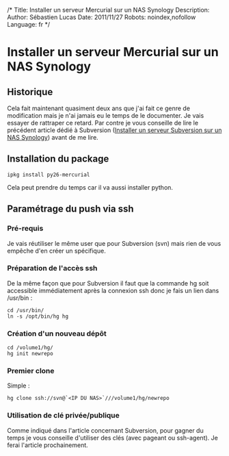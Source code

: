 /*
Title: Installer un serveur Mercurial sur un NAS Synology
Description: 
Author: Sébastien Lucas
Date: 2011/11/27
Robots: noindex,nofollow
Language: fr
*/
# Installer un serveur Mercurial sur un NAS Synology

## Historique
Cela fait maintenant quasiment deux ans que j'ai fait ce genre de modification mais je n'ai jamais eu le temps de le documenter. Je vais essayer de rattraper ce retard. Par contre je vous conseille de lire le précédent article dédié à Subversion ([Installer un serveur Subversion sur un NAS Synology](/blog/synology-subversion-ssh)) avant de me lire.

## Installation du package

```
ipkg install py26-mercurial
```
Cela peut prendre du temps car il va aussi installer python.
## Paramétrage du push via ssh

### Pré-requis
Je vais réutiliser le même user que pour Subversion (svn) mais rien de vous empêche d'en créer un spécifique.
### Préparation de l'accès ssh

De la même façon que pour Subversion il faut que la commande hg soit accessible immédiatement après la connexion ssh donc je fais un lien dans /usr/bin :
```
cd /usr/bin/
ln -s /opt/bin/hg hg
```
### Création d'un nouveau dépôt

```
cd /volume1/hg/
hg init newrepo
```
### Premier clone

Simple : 
```
hg clone ssh://svn@`<IP DU NAS>`///volume1/hg/newrepo
```
### Utilisation de clé privée/publique

Comme indiqué dans l'article concernant Subversion, pour gagner du temps je vous conseille d'utiliser des clés (avec pageant ou ssh-agent). Je ferai l'article prochainement.

